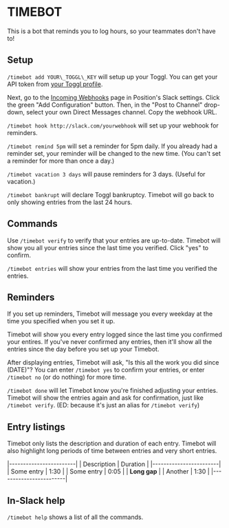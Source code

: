 # TIMEBOT

This is a bot that reminds you to log hours, so your teammates don't have to!

## Setup

`/timebot add YOUR\_TOGGL\_KEY` will setup up your Toggl. You can get your API
token from [your Toggl profile](https://toggl.com/app/profile).

Next, go to the 
[Incoming Webhooks](https://positiondev.slack.com/apps/A0F7XDUAZ-incoming-webhooks) 
page in Position's Slack settings. Click the green "Add Configuration" 
button. Then, in the "Post to Channel" drop-down, select your own Direct Messages
channel. Copy the webhook URL.

`/timebot hook http://slack.com/yourwebhook` will set up your webhook for
reminders.

`/timebot remind 5pm` will set a reminder for 5pm daily. If you already had a
reminder set, your reminder will be changed to the new time. (You can't set a 
reminder for more than once a day.)

`/timebot vacation 3 days` will pause reminders for 3 days. (Useful for vacation.)

`/timebot bankrupt` will declare Toggl bankruptcy. Timebot will go back to only 
showing entries from the last 24 hours.

## Commands

Use `/timebot verify` to verify that your entries are up-to-date. Timebot will
show you all your entries since the last time you verified. Click "yes" to
confirm.

`/timebot entries` will show your entries from the last time you verified the
entries.

## Reminders

If you set up reminders, Timebot will message you every weekday at the time you
specified when you set it up.

Timebot will show you every entry logged since the last time you confirmed
your entires. If you've never confirmed any entries, then it'll show all the
entries since the day before you set up your Timebot.

After displaying entries, Timebot will ask, "Is this all the work you did since
(DATE)"? You can enter `/timebot yes` to confirm your entries, or enter
`/timebot no` (or do nothing) for more time.

`/timebot done` will let Timebot know you're finished adjusting your entries.
Timebot will show the entries again and ask for confirmation, just like
`/timebot verify`. (ED: because it's just an alias for `/timebot verify`)

## Entry listings

Timebot only lists the description and duration of each entry. Timebot will also
highlight long periods of time between entries and very short entries.

|------------------------|
| Description | Duration |
|------------------------|
| Some entry  | 1:30     |
| Some entry  | 0:05     |
|     **Long gap**       |
| Another     | 1:30     |
|------------------------|

## In-Slack help

`/timebot help` shows a list of all the commands.
